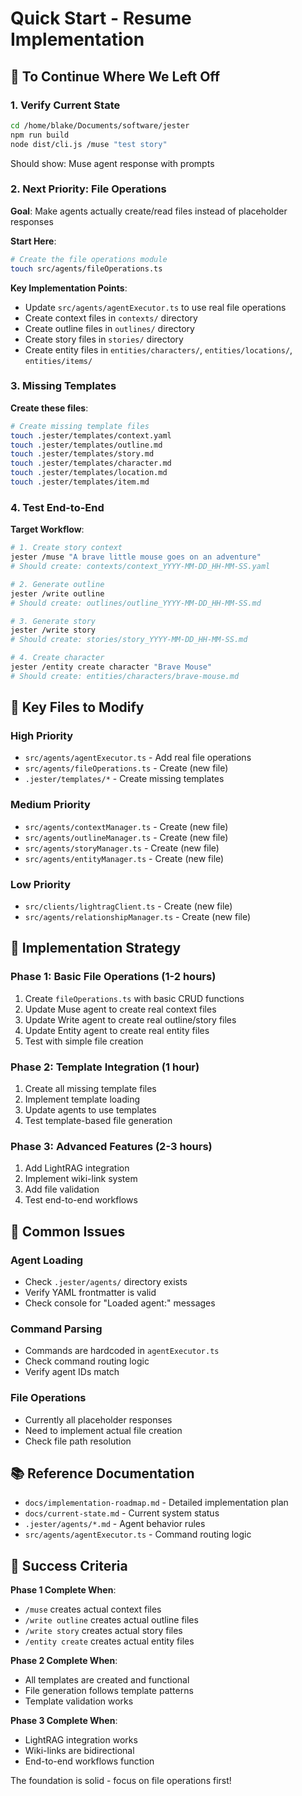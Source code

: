 # Quick Start - Resume Implementation

## 🚀 To Continue Where We Left Off

### 1. Verify Current State
```bash
cd /home/blake/Documents/software/jester
npm run build
node dist/cli.js /muse "test story"
```
Should show: Muse agent response with prompts

### 2. Next Priority: File Operations

**Goal**: Make agents actually create/read files instead of placeholder responses

**Start Here**:
```bash
# Create the file operations module
touch src/agents/fileOperations.ts
```

**Key Implementation Points**:
- Update `src/agents/agentExecutor.ts` to use real file operations
- Create context files in `contexts/` directory
- Create outline files in `outlines/` directory  
- Create story files in `stories/` directory
- Create entity files in `entities/characters/`, `entities/locations/`, `entities/items/`

### 3. Missing Templates

**Create these files**:
```bash
# Create missing template files
touch .jester/templates/context.yaml
touch .jester/templates/outline.md
touch .jester/templates/story.md
touch .jester/templates/character.md
touch .jester/templates/location.md
touch .jester/templates/item.md
```

### 4. Test End-to-End

**Target Workflow**:
```bash
# 1. Create story context
jester /muse "A brave little mouse goes on an adventure"
# Should create: contexts/context_YYYY-MM-DD_HH-MM-SS.yaml

# 2. Generate outline
jester /write outline  
# Should create: outlines/outline_YYYY-MM-DD_HH-MM-SS.md

# 3. Generate story
jester /write story
# Should create: stories/story_YYYY-MM-DD_HH-MM-SS.md

# 4. Create character
jester /entity create character "Brave Mouse"
# Should create: entities/characters/brave-mouse.md
```

## 📁 Key Files to Modify

### High Priority
- `src/agents/agentExecutor.ts` - Add real file operations
- `src/agents/fileOperations.ts` - Create (new file)
- `.jester/templates/*` - Create missing templates

### Medium Priority  
- `src/agents/contextManager.ts` - Create (new file)
- `src/agents/outlineManager.ts` - Create (new file)
- `src/agents/storyManager.ts` - Create (new file)
- `src/agents/entityManager.ts` - Create (new file)

### Low Priority
- `src/clients/lightragClient.ts` - Create (new file)
- `src/agents/relationshipManager.ts` - Create (new file)

## 🔧 Implementation Strategy

### Phase 1: Basic File Operations (1-2 hours)
1. Create `fileOperations.ts` with basic CRUD functions
2. Update Muse agent to create real context files
3. Update Write agent to create real outline/story files
4. Update Entity agent to create real entity files
5. Test with simple file creation

### Phase 2: Template Integration (1 hour)
1. Create all missing template files
2. Implement template loading
3. Update agents to use templates
4. Test template-based file generation

### Phase 3: Advanced Features (2-3 hours)
1. Add LightRAG integration
2. Implement wiki-link system
3. Add file validation
4. Test end-to-end workflows

## 🐛 Common Issues

### Agent Loading
- Check `.jester/agents/` directory exists
- Verify YAML frontmatter is valid
- Check console for "Loaded agent:" messages

### Command Parsing
- Commands are hardcoded in `agentExecutor.ts`
- Check command routing logic
- Verify agent IDs match

### File Operations
- Currently all placeholder responses
- Need to implement actual file creation
- Check file path resolution

## 📚 Reference Documentation

- `docs/implementation-roadmap.md` - Detailed implementation plan
- `docs/current-state.md` - Current system status
- `.jester/agents/*.md` - Agent behavior rules
- `src/agents/agentExecutor.ts` - Command routing logic

## 🎯 Success Criteria

**Phase 1 Complete When**:
- `/muse` creates actual context files
- `/write outline` creates actual outline files
- `/write story` creates actual story files
- `/entity create` creates actual entity files

**Phase 2 Complete When**:
- All templates are created and functional
- File generation follows template patterns
- Template validation works

**Phase 3 Complete When**:
- LightRAG integration works
- Wiki-links are bidirectional
- End-to-end workflows function

The foundation is solid - focus on file operations first!
